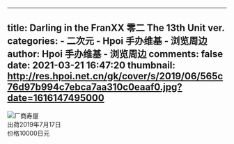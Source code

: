 
---
title: Darling in the FranXX 零二 The 13th Unit ver.
categories: 
    - 二次元
    - Hpoi 手办维基 - 浏览周边
author: Hpoi 手办维基 - 浏览周边
comments: false
date: 2021-03-21 16:47:20
thumbnail: http://res.hpoi.net.cn/gk/cover/s/2019/06/565c76d97b994c7ebca7aa310c0eaaf0.jpg?date=1616147495000
---

<div>   
<img src="http://res.hpoi.net.cn/gk/cover/s/2019/06/565c76d97b994c7ebca7aa310c0eaaf0.jpg?date=1616147495000" referrerpolicy="no-referrer">厂商寿屋<br>出荷2019年7月17日<br>价格10000日元  
</div>
            